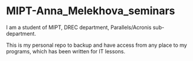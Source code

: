MIPT-Anna_Melekhova_seminars
===================
I am a student of MIPT, DREC department, Parallels/Acronis sub-department.

This is my personal repo to backup and have access from any place to my programs, which has been written for IT lessons.
